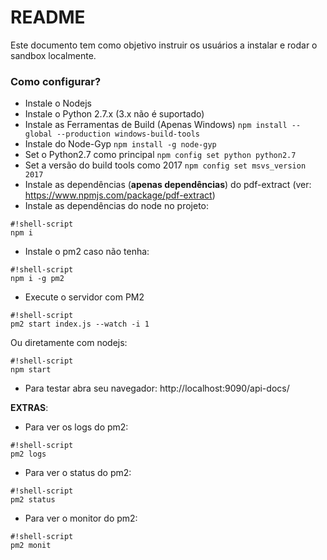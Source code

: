 # README #

Este documento tem como objetivo instruir os usuários a instalar e rodar o sandbox localmente.

### Como configurar? ###

- Instale o Nodejs
- Instale o Python 2.7.x (3.x não é suportado)
- Instale as Ferramentas de Build (Apenas Windows) `` npm install --global --production windows-build-tools ``
- Instale do Node-Gyp `` npm install -g node-gyp ``
- Set o Python2.7 como principal `` npm config set python python2.7 ``
- Set a versão do build tools como 2017 `` npm config set msvs_version 2017 ``
- Instale as dependências (**apenas dependências**) do pdf-extract (ver: https://www.npmjs.com/package/pdf-extract)
- Instale as dependências do node no projeto:
```
#!shell-script
npm i
```
- Instale o pm2 caso não tenha:
```
#!shell-script
npm i -g pm2
```
- Execute o servidor com PM2
```
#!shell-script
pm2 start index.js --watch -i 1
```

Ou diretamente com nodejs:

```
#!shell-script
npm start
```

- Para testar abra seu navegador: http://localhost:9090/api-docs/

**EXTRAS**:

* Para ver os logs do pm2:
```
#!shell-script
pm2 logs
```

* Para ver o status do pm2:
```
#!shell-script
pm2 status
```

* Para ver o monitor do pm2:
```
#!shell-script
pm2 monit
```
